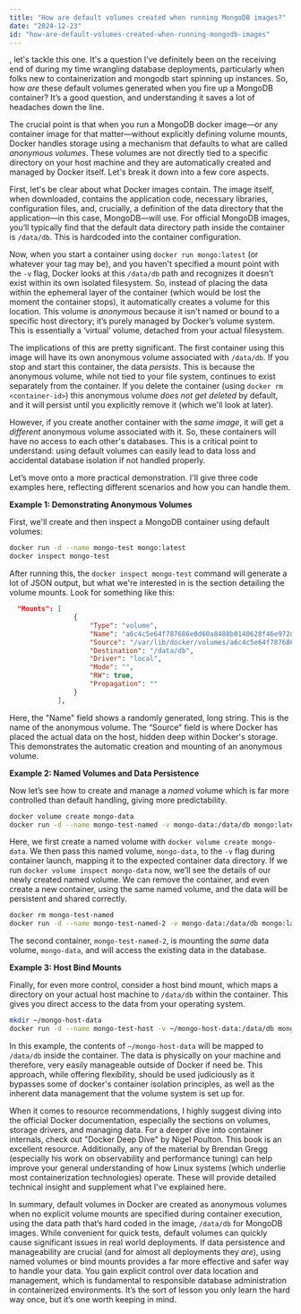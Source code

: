 ```yaml
---
title: "How are default volumes created when running MongoDB images?"
date: "2024-12-23"
id: "how-are-default-volumes-created-when-running-mongodb-images"
---
```


, let's tackle this one. It's a question I’ve definitely been on the receiving end of during my time wrangling database deployments, particularly when folks new to containerization and mongodb start spinning up instances. So, how *are* these default volumes generated when you fire up a MongoDB container? It’s a good question, and understanding it saves a lot of headaches down the line.

The crucial point is that when you run a MongoDB docker image—or any container image for that matter—without explicitly defining volume mounts, Docker handles storage using a mechanism that defaults to what are called *anonymous volumes*. These volumes are not directly tied to a specific directory on your host machine and they are automatically created and managed by Docker itself. Let's break it down into a few core aspects.

First, let's be clear about what Docker images contain. The image itself, when downloaded, contains the application code, necessary libraries, configuration files, and, crucially, a definition of the data directory that the application—in this case, MongoDB—will use. For official MongoDB images, you’ll typically find that the default data directory path inside the container is `/data/db`. This is hardcoded into the container configuration.

Now, when you start a container using `docker run mongo:latest` (or whatever your tag may be), and you haven't specified a mount point with the `-v` flag, Docker looks at this `/data/db` path and recognizes it doesn’t exist within its own isolated filesystem. So, instead of placing the data within the ephemeral layer of the container (which would be lost the moment the container stops), it automatically creates a volume for this location. This volume is *anonymous* because it isn't named or bound to a specific host directory; it’s purely managed by Docker’s volume system. This is essentially a ‘virtual’ volume, detached from your actual filesystem.

The implications of this are pretty significant. The first container using this image will have its own anonymous volume associated with `/data/db`. If you stop and start this container, the data *persists*. This is because the anonymous volume, while not tied to your file system, continues to exist separately from the container. If you delete the container (using `docker rm <container-id>`) this anonymous volume *does not get deleted* by default, and it will persist until you explicitly remove it (which we'll look at later).

However, if you create another container with the *same image*, it will get a *different* anonymous volume associated with it. So, these containers will have no access to each other's databases. This is a critical point to understand: using default volumes can easily lead to data loss and accidental database isolation if not handled properly.

Let’s move onto a more practical demonstration. I'll give three code examples here, reflecting different scenarios and how you can handle them.

**Example 1: Demonstrating Anonymous Volumes**

First, we'll create and then inspect a MongoDB container using default volumes:

```bash
docker run -d --name mongo-test mongo:latest
docker inspect mongo-test
```

After running this, the `docker inspect mongo-test` command will generate a lot of JSON output, but what we're interested in is the section detailing the volume mounts. Look for something like this:

```json
  "Mounts": [
                {
                    "Type": "volume",
                    "Name": "a6c4c5e64f787686e0d60a8488b0140628f46e972d9307a0811a41734f7c067",
                    "Source": "/var/lib/docker/volumes/a6c4c5e64f787686e0d60a8488b0140628f46e972d9307a0811a41734f7c067/_data",
                    "Destination": "/data/db",
                    "Driver": "local",
                    "Mode": "",
                    "RW": true,
                    "Propagation": ""
                }
            ],
```

Here, the "Name" field shows a randomly generated, long string. This is the name of the anonymous volume. The “Source” field is where Docker has placed the actual data on the host, hidden deep within Docker's storage. This demonstrates the automatic creation and mounting of an anonymous volume.

**Example 2: Named Volumes and Data Persistence**

Now let’s see how to create and manage a *named* volume which is far more controlled than default handling, giving more predictability.

```bash
docker volume create mongo-data
docker run -d --name mongo-test-named -v mongo-data:/data/db mongo:latest
```

Here, we first create a named volume with `docker volume create mongo-data`. We then pass this named volume, `mongo-data`, to the `-v` flag during container launch, mapping it to the expected container data directory. If we run `docker volume inspect mongo-data` now, we’ll see the details of our newly created named volume. We can remove the container, and even create a new container, using the same named volume, and the data will be persistent and shared correctly.

```bash
docker rm mongo-test-named
docker run -d --name mongo-test-named-2 -v mongo-data:/data/db mongo:latest
```
The second container, `mongo-test-named-2`, is mounting the *same* data volume, `mongo-data`, and will access the existing data in the database.

**Example 3: Host Bind Mounts**

Finally, for even more control, consider a host bind mount, which maps a directory on your actual host machine to `/data/db` within the container. This gives you direct access to the data from your operating system.

```bash
mkdir ~/mongo-host-data
docker run -d --name mongo-test-host -v ~/mongo-host-data:/data/db mongo:latest
```

In this example, the contents of `~/mongo-host-data` will be mapped to `/data/db` inside the container. The data is physically on your machine and therefore, very easily manageable outside of Docker if need be. This approach, while offering flexibility, should be used judiciously as it bypasses some of docker's container isolation principles, as well as the inherent data management that the volume system is set up for.

When it comes to resource recommendations, I highly suggest diving into the official Docker documentation, especially the sections on volumes, storage drivers, and managing data. For a deeper dive into container internals, check out "Docker Deep Dive" by Nigel Poulton. This book is an excellent resource. Additionally, any of the material by Brendan Gregg (especially his work on observability and performance tuning) can help improve your general understanding of how Linux systems (which underlie most containerization technologies) operate. These will provide detailed technical insight and supplement what I've explained here.

In summary, default volumes in Docker are created as anonymous volumes when no explicit volume mounts are specified during container execution, using the data path that’s hard coded in the image, `/data/db` for MongoDB images. While convenient for quick tests, default volumes can quickly cause significant issues in real world deployments. If data persistence and manageability are crucial (and for almost all deployments they *are*), using named volumes or bind mounts provides a far more effective and safer way to handle your data. You gain explicit control over data location and management, which is fundamental to responsible database administration in containerized environments. It’s the sort of lesson you only learn the hard way once, but it’s one worth keeping in mind.
